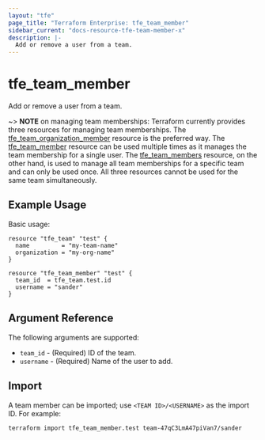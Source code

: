 ```yaml
---
layout: "tfe"
page_title: "Terraform Enterprise: tfe_team_member"
sidebar_current: "docs-resource-tfe-team-member-x"
description: |-
  Add or remove a user from a team.
---
```


# tfe_team_member

Add or remove a user from a team.

~> **NOTE** on managing team memberships: Terraform currently provides three
resources for managing team memberships.
The [tfe_team_organization_member](team_organization_member.html) resource is
the preferred way. The [tfe_team_member](team_member.html)
resource can be used multiple times as it manages the team membership for a
single user.  The [tfe_team_members](team_members.html) resource, on the other
hand, is used to manage all team memberships for a specific team and can only be
used once. All three resources cannot be used for the same team simultaneously.

## Example Usage

Basic usage:

```hcl
resource "tfe_team" "test" {
  name         = "my-team-name"
  organization = "my-org-name"
}

resource "tfe_team_member" "test" {
  team_id  = tfe_team.test.id
  username = "sander"
}
```

## Argument Reference

The following arguments are supported:

* `team_id` - (Required) ID of the team.
* `username` - (Required) Name of the user to add.

## Import

A team member can be imported; use `<TEAM ID>/<USERNAME>` as the import ID. For
example:

```shell
terraform import tfe_team_member.test team-47qC3LmA47piVan7/sander
```
